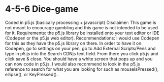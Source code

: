 # 4-5-6 Dice-game
Coded in p5.js (basically processing + javascript)
Disclaimer: This game is not meant to encourage gambling and this game is not intended to be used for it. 
Requirements: the p5.js library be installed onto your text editor or IDE (Codepen or the p5.js web editor). 
Recommendations: I would use Codepen for this as they have the p5.js library on there. In order to have it on Codepen, go to settings on your pen, go to Add External Scripts/Pens and type in p5.js into the Search CDNjs text field. From there you click p5.js and click save & close. You should have a white screen that pops up and you can now code in p5.js.
I would also recommend to look in the p5.js reference to search for what you are looking for such as mouseIsPressed(), ellipse(), or KeyPressed(). 
